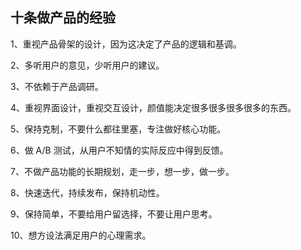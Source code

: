 ## 十条做产品的经验

1、重视产品骨架的设计，因为这决定了产品的逻辑和基调。

2、多听用户的意见，少听用户的建议。

3、不依赖于产品调研。

4、重视界面设计，重视交互设计，颜值能决定很多很多很多很多的东西。

5、保持克制，不要什么都往里塞，专注做好核心功能。

6、做 A/B 测试，从用户不知情的实际反应中得到反馈。

7、不做产品功能的长期规划，走一步，想一步，做一步。

8、快速迭代，持续发布，保持机动性。

9、保持简单，不要给用户留选择，不要让用户思考。

10、想方设法满足用户的心理需求。
